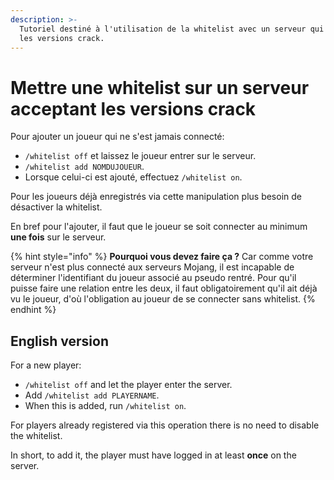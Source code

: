 ```yaml
---
description: >-
  Tutoriel destiné à l'utilisation de la whitelist avec un serveur qui autorise
  les versions crack.
---
```


# Mettre une whitelist sur un serveur acceptant les versions crack

Pour ajouter un joueur qui ne s'est jamais connecté:

* `/whitelist off` et laissez le joueur entrer sur le serveur.
* `/whitelist add NOMDUJOUEUR`.
* Lorsque celui-ci est ajouté, effectuez `/whitelist on`.

Pour les joueurs déjà enregistrés via cette manipulation plus besoin de désactiver la whitelist.

En bref pour l'ajouter, il faut que le joueur se soit connecter au minimum **une fois** sur le serveur.

{% hint style="info" %}
**Pourquoi vous devez faire ça ?** Car comme votre serveur n'est plus connecté aux serveurs Mojang, il est incapable de déterminer l'identifiant du joueur associé au pseudo rentré. Pour qu'il puisse faire une relation entre les deux, il faut obligatoirement qu'il ait déjà vu le joueur, d'où l'obligation au joueur de se connecter sans whitelist.
{% endhint %}

## English version

For a new player:

* `/whitelist off` and let the player enter the server.
* Add `/whitelist add PLAYERNAME`.
* When this is added, run `/whitelist on`.

For players already registered via this operation there is no need to disable the whitelist.

In short, to add it, the player must have logged in at least **once** on the server.


